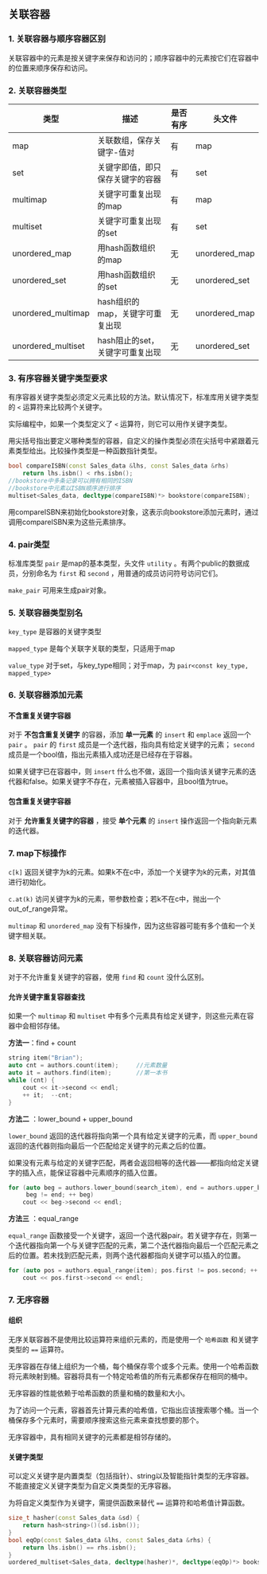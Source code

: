 ## 关联容器

### 1. 关联容器与顺序容器区别

关联容器中的元素是按关键字来保存和访问的；顺序容器中的元素按它们在容器中的位置来顺序保存和访问。

### 2. 关联容器类型

| 类型               | 描述                             | 是否有序 | 头文件        |
| ------------------ | -------------------------------- | -------- | ------------- |
| map                | 关联数组，保存关键字-值对        | 有       | map           |
| set                | 关键字即值，即只保存关键字的容器 | 有       | set           |
| multimap           | 关键字可重复出现的map            | 有       | map           |
| multiset           | 关键字可重复出现的set            | 有       | set           |
| unordered_map      | 用hash函数组织的map              | 无       | unordered_map |
| unordered_set      | 用hash函数组织的set              | 无       | unordered_set |
| unordered_multimap | hash组织的map，关键字可重复出现  | 无       | unordered_map |
| unordered_multiset | hash阻止的set，关键字可重复出现  | 无       | unordered_set |

### 3. 有序容器关键字类型要求

有序容器关键字类型必须定义元素比较的方法。默认情况下，标准库用关键字类型的 `<` 运算符来比较两个关键字。

实际编程中，如果一个类型定义了 `<` 运算符，则它可以用作关键字类型。

用尖括号指出要定义哪种类型的容器，自定义的操作类型必须在尖括号中紧跟着元素类型给出。比较操作类型是一种函数指针类型。

```c++
bool compareISBN(const Sales_data &lhs, const Sales_data &rhs) 
    return lhs.isbn() < rhs.isbn();
//bookstore中多条记录可以拥有相同的ISBN
//bookstore中元素以ISBN顺序进行排序
multiset<Sales_data, decltype(compareISBN)*> bookstore(compareISBN);
```

用compareISBN来初始化bookstore对象，这表示向bookstore添加元素时，通过调用compareISBN来为这些元素排序。

### 4. pair类型

标准库类型 `pair` 是map的基本类型，头文件 `utility` 。有两个public的数据成员，分别命名为 `first` 和 `second` ，用普通的成员访问符号访问它们。

`make_pair` 可用来生成pair对象。

  ### 5. 关联容器类型别名

`key_type` 是容器的关键字类型

`mapped_type` 是每个关联字关联的类型，只适用于map

`value_type` 对于set，与key_type相同；对于map，为 `pair<const key_type, mapped_type>`

### 6. 关联容器添加元素

#### 不含重复关键字容器

对于 **不包含重复关键字** 的容器，添加 **单一元素** 的 `insert` 和 `emplace` 返回一个 `pair` 。
`pair` 的 `first` 成员是一个迭代器，指向具有给定关键字的元素； `second`  成员是一个bool值，指出元素插入成功还是已经存在于容器。

如果关键字已在容器中，则 `insert` 什么也不做，返回一个指向该关键字元素的迭代器和false。如果关键字不存在，元素被插入容器中，且bool值为true。

#### 包含重复关键字容器

对于 **允许重复关键字的容器** ，接受 **单个元素** 的 `insert` 操作返回一个指向新元素的迭代器。

### 7. map下标操作

`c[k]` 返回关键字为k的元素。如果k不在c中，添加一个关键字为k的元素，对其值进行初始化。

`c.at(k)` 访问关键字为k的元素，带参数检查；若k不在c中，抛出一个out_of_range异常。

`multimap` 和 `unordered_map` 没有下标操作，因为这些容器可能有多个值和一个关键字相关联。

### 8. 关联容器访问元素

对于不允许重复关键字的容器，使用 `find` 和 `count` 没什么区别。

#### 允许关键字重复容器查找

如果一个 `multimap` 和 `multiset` 中有多个元素具有给定关键字，则这些元素在容器中会相邻存储。

**方法一**：find + count

```c++
string item("Brian");
auto cnt = authors.count(item);		//元素数量
auto it = authors.find(item);		//第一本书
while (cnt) {
    cout << it->second << endl;
    ++ it;	--cnt;
}
```

**方法二** ：lower_bound + upper_bound

`lower_bound` 返回的迭代器将指向第一个具有给定关键字的元素，而 `upper_bound` 返回的迭代器则指向最后一个匹配给定关键字的元素之后的位置。

如果没有元素与给定的关键字匹配，两者会返回相等的迭代器——都指向给定关键字的插入点，能保证容器中元素顺序的插入位置。

```c++
for (auto beg = authors.lower_bound(search_item), end = authors.upper_bound();
     beg != end; ++ beg) 
    cout << beg->second << endl;
```

**方法三** ：equal_range

`equal_range` 函数接受一个关键字，返回一个迭代器pair。若关键字存在，则第一个迭代器指向第一个与关键字匹配的元素，第二个迭代器指向最后一个匹配元素之后的位置。若未找到匹配元素，则两个迭代器都指向关键字可以插入的位置。

```c++
for (auto pos = authors.equal_range(item); pos.first != pos.second; ++ pos.first)
    cout << pos.first->second << endl;
```

### 7. 无序容器

#### 组织

无序关联容器不是使用比较运算符来组织元素的，而是使用一个 `哈希函数` 和关键字类型的 `==` 运算符。

无序容器在存储上组织为一个桶，每个桶保存零个或多个元素。使用一个哈希函数将元素映射到桶。容器将具有一个特定哈希值的所有元素都保存在相同的桶中。

无序容器的性能依赖于哈希函数的质量和桶的数量和大小。

为了访问一个元素，容器首先计算元素的哈希值，它指出应该搜索哪个桶。当一个桶保存多个元素时，需要顺序搜索这些元素来查找想要的那个。

无序容器中，具有相同关键字的元素都是相邻存储的。

#### 关键字类型

可以定义关键字是内置类型（包括指针）、string以及智能指针类型的无序容器。不能直接定义关键字类型为自定义类类型的无序容器。

为将自定义类型作为关键字，需提供函数来替代 `==` 运算符和哈希值计算函数。

```c++
size_t hasher(const Sales_data &sd) {
    return hash<string>()(sd.isbn());
}
bool eqOp(const Sales_data &lhs, const Sales_data &rhs) {
    return lhs.isbn() == rhs.isbn();
}
uordered_multiset<Sales_data, decltype(hasher)*, decltype(eqOp)*> bookstore(42, hasher, eqOp);
```





























